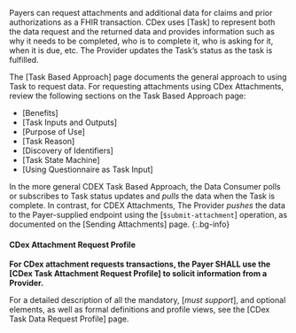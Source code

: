Payers can request attachments and additional data for claims and prior authorizations as a FHIR transaction. CDex uses [Task] to represent both the data request and the returned data and provides information such as why it needs to be completed, who is to complete it, who is asking for it, when it is due, etc. The Provider updates the Task’s status as the task is fulfilled. 

The [Task Based Approach] page documents the general approach to using Task to request data.  For requesting attachments using CDex Attachments, review the following sections on the Task Based Approach page:

- [Benefits]
- [Task Inputs and Outputs]
- [Purpose of Use]
- [Task Reason]
- [Discovery of Identifiers]
- [Task State Machine]
- [Using Questionnaire as Task Input]

In the more general CDEX Task Based Approach, the Data Consumer polls or subscribes to Task status updates and *pulls* the data when the Task is complete. In contrast, for CDEX Attachments, The Provider *pushes* the data to the Payer-supplied endpoint using the [`$submit-attachment`] operation, as documented on the [Sending Attachments] page. 
{:.bg-info}



#### CDex Attachment Request Profile

**For CDex attachment requests transactions, the Payer SHALL use the [CDex Task Attachment Request Profile] to solicit information from a Provider.** 
<!-- {% raw %} {{ site.data.resources.['StructureDefinition/cdex-task-attachment-request']['description'] }} {% endraw %} -->
For a detailed description of all the mandatory, [*must support*], and optional elements, as well as formal definitions and profile views, see the [CDex Task Data Request Profile] page.